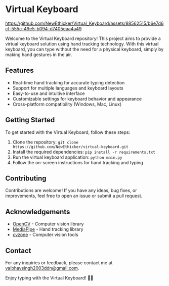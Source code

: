 # Virtual Keyboard
https://github.com/NewEthicker/Virtual_Keyboard/assets/88562515/b6e7d6cf-555c-49e5-b094-d7405eaa4a49

Welcome to the Virtual Keyboard repository! This project aims to provide a virtual keyboard solution using hand tracking technology. With this virtual keyboard, you can type without the need for a physical keyboard, simply by making hand gestures in the air.

## Features
- Real-time hand tracking for accurate typing detection
- Support for multiple languages and keyboard layouts
- Easy-to-use and intuitive interface
- Customizable settings for keyboard behavior and appearance
- Cross-platform compatibility (Windows, Mac, Linux)

## Getting Started
To get started with the Virtual Keyboard, follow these steps:

1. Clone the repository: `git clone https://github.com/NewEthicker/virtual-keyboard.git`
2. Install the required dependencies: `pip install -r requirements.txt`
3. Run the virtual keyboard application: `python main.py`
4. Follow the on-screen instructions for hand tracking and typing

## Contributing
Contributions are welcome! If you have any ideas, bug fixes, or improvements, feel free to open an issue or submit a pull request.

## Acknowledgements
- [OpenCV](https://opencv.org) - Computer vision library
- [MediaPipe](https://mediapipe.dev) - Hand tracking library
- [cvzone](https://github.com/cvzone/cvzone) - Computer vision tools

## Contact
For any inquiries or feedback, please contact me at vaibhavsingh2003ddn@gmail.com.

Enjoy typing with the Virtual Keyboard! 🚀✨
